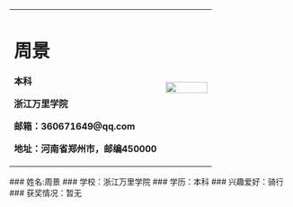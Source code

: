 <table border="0">
  <tr>
    <td width="75%">
      <h1>周景</h1>
      <p><b>本科</b></p>
      <p><b>浙江万里学院</b></p>
      <p><b>邮箱：360671649@qq.com</b></p>
      <p><b>地址：河南省郑州市，邮编450000</b></p>
    </td>
    <td width="25%">
      <img src="/11.jpg" width="100%">    
    </td>
  </tr>
</table>
### 姓名:周景
### 学校：浙江万里学院
### 学历：本科
### 兴趣爱好：骑行 
### 获奖情况：暂无
